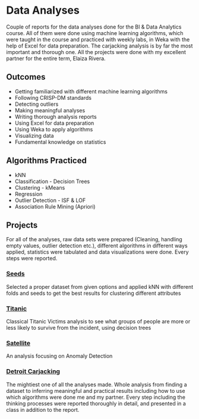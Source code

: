 # Data Analyses
Couple of reports for the data analyses done for the BI & Data Analytics course. All of them were done using machine learning algorithms, which were taught in the course and practiced with weekly labs, in Weka with the help of Excel for data preparation. The carjacking analysis is by far the most important and thorough one. All the projects were done with my excellent partner for the entire term, Elaiza Rivera.

## Outcomes
- Getting familiarized with different machine learning algorithms
- Following CRISP-DM standards
- Detecting outliers
- Making meaningful analyses 
- Writing thorough analysis reports
- Using Excel for data preparation
- Using Weka to apply algorithms
- Visualizing data 
- Fundamental knowledge on statistics

## Algorithms Practiced
- kNN
- Classification - Decision Trees
- Clustering - kMeans
- Regression
- Outlier Detection - ISF & LOF
- Association Rule Mining (Apriori)

## Projects
For all of the analyses, raw data sets were prepared (Cleaning, handling empty values, outlier detection etc.), different algorithms in different ways applied, statistics were tabulated and data visualizations were done. Every steps were reported.

### [Seeds](https://github.com/karkaplani/dataism/blob/main/ML/1-seeds.pdf)
Selected a proper dataset from given options and applied kNN with different folds and seeds to get the best results for clustering different attributes

### [Titanic](https://github.com/karkaplani/dataism/blob/main/ML/2-titanic.pdf)
Classical Titanic Victims analysis to see what groups of people are more or less likely to survive from the incident, using decision trees

### [Satellite](https://github.com/karkaplani/dataism/blob/main/ML/3-satellite.pdf)
An analysis focusing on Anomaly Detection

### [Detroit Carjacking](https://github.com/karkaplani/dataism/blob/main/ML/4-carjacking.pdf)
The mightiest one of all the analyses made. Whole analysis from finding a dataset to inferring meaningful and practical results including how to use which algorithms were done me and my partner. Every step including the thinking processes were reported thoroughly in detail, and presented in a class in addition to the report. 